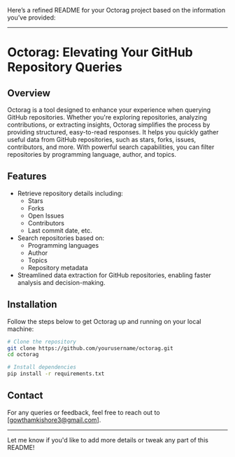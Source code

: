 Here’s a refined README for your Octorag project based on the information you’ve provided:

---

# Octorag: Elevating Your GitHub Repository Queries

## Overview
Octorag is a tool designed to enhance your experience when querying GitHub repositories. Whether you're exploring repositories, analyzing contributions, or extracting insights, Octorag simplifies the process by providing structured, easy-to-read responses. It helps you quickly gather useful data from GitHub repositories, such as stars, forks, issues, contributors, and more. With powerful search capabilities, you can filter repositories by programming language, author, and topics.

## Features
- Retrieve repository details including:
  - Stars
  - Forks
  - Open Issues
  - Contributors
  - Last commit date, etc.
- Search repositories based on:
  - Programming languages
  - Author
  - Topics
  - Repository metadata
- Streamlined data extraction for GitHub repositories, enabling faster analysis and decision-making.

## Installation

Follow the steps below to get Octorag up and running on your local machine:

```sh
# Clone the repository
git clone https://github.com/yourusername/octorag.git
cd octorag

# Install dependencies
pip install -r requirements.txt
```

## Contact
For any queries or feedback, feel free to reach out to [gowthamkishore3@gmail.com].

---

Let me know if you'd like to add more details or tweak any part of this README!
